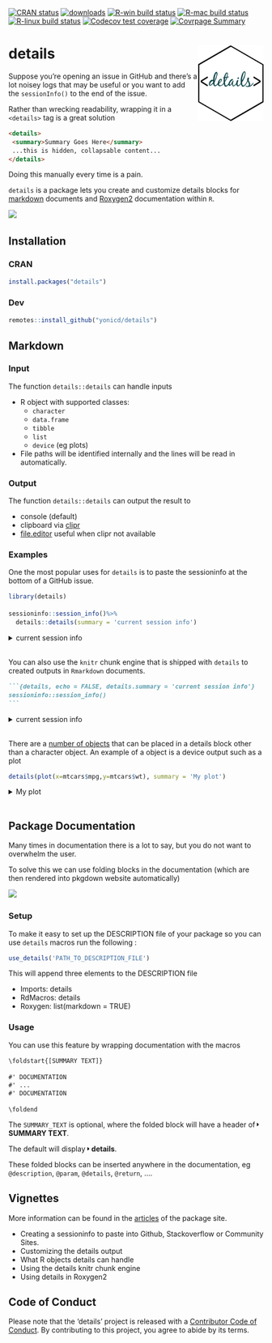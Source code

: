 
<!-- README.md is generated from README.Rmd. Please edit that file -->
<!-- badges: start -->

[![CRAN
status](https://www.r-pkg.org/badges/version/details)](https://CRAN.R-project.org/package=details)
[![downloads](http://cranlogs.r-pkg.org/badges/details)](https://CRAN.R-project.org/package=details)
[![R-win build
status](https://github.com/yonicd/details/workflows/R-win/badge.svg)](https://github.com/yonicd/details)
[![R-mac build
status](https://github.com/yonicd/details/workflows/R-mac/badge.svg)](https://github.com/yonicd/details)
[![R-linux build
status](https://github.com/yonicd/details/workflows/R-linux/badge.svg)](https://github.com/yonicd/details)
[![Codecov test
coverage](https://codecov.io/gh/yonicd/details/branch/master/graph/badge.svg)](https://codecov.io/gh/yonicd/details?branch=master)
[![Covrpage
Summary](https://img.shields.io/badge/covrpage-Last_Build_2021_01_13-yellowgreen.svg)](http://tinyurl.com/yyodcwc7)
<!-- badges: end -->

# details <img src="man/figures/logo.png" align="right" class="logo" style="height:150px;"/>

Suppose you’re opening an issue in GitHub and there’s a lot noisey logs
that may be useful or you want to add the `sessionInfo()` to the end of
the issue.

Rather than wrecking readability, wrapping it in a `<details>` tag is a
great solution

``` md
<details>
 <summary>Summary Goes Here</summary>
 ...this is hidden, collapsable content...
</details>
```

Doing this manually every time is a pain.

`details` is a package lets you create and customize details blocks for
[markdown](#markdown) documents and [Roxygen2](#package-documentation)
documentation within `R`.

![](https://github.com/yonicd/details/raw/media/input/details.gif)

## Installation

### CRAN

``` r
install.packages("details")
```

### Dev

``` r
remotes::install_github("yonicd/details")
```

## Markdown

### Input

The function `details::details` can handle inputs

-   R object with supported classes:
    -   `character`
    -   `data.frame`
    -   `tibble`
    -   `list`
    -   `device` (eg plots)
-   File paths will be identified internally and the lines will be read
    in automatically.

### Output

The function `details::details` can output the result to

-   console (default)
-   clipboard via [clipr](https://github.com/mdlincoln/clipr)
-   [file.editor](https://stat.ethz.ch/R-manual/R-devel/library/utils/html/file.edit.html)
    useful when clipr not available

### Examples

One the most popular uses for `details` is to paste the sessioninfo at
the bottom of a GitHub issue.

``` r
library(details)

sessioninfo::session_info()%>%
  details::details(summary = 'current session info')
```

<details closed>
<summary>
<span title="Click to Expand"> current session info </span>
</summary>

``` r
─ Session info ────────────────────────────────────────────────────────────
 setting  value                       
 version  R version 3.6.3 (2020-02-29)
 os       macOS Catalina 10.15.7      
 system   x86_64, darwin15.6.0        
 ui       RStudio                     
 language (EN)                        
 collate  en_US.UTF-8                 
 ctype    en_US.UTF-8                 
 tz       America/New_York            
 date     2021-01-13                  

─ Packages ────────────────────────────────────────────────────────────────
 package     * version    date       lib source                          
 assertthat    0.2.1      2019-03-21 [1] CRAN (R 3.6.0)                  
 callr         3.5.1      2020-10-13 [1] CRAN (R 3.6.2)                  
 cli           2.2.0      2020-11-20 [1] CRAN (R 3.6.2)                  
 clipr         0.7.1      2020-10-08 [1] CRAN (R 3.6.2)                  
 covr        * 3.5.0      2020-03-06 [1] CRAN (R 3.6.0)                  
 covrpage      0.1        2020-12-12 [1] local                           
 crayon        1.3.4      2017-09-16 [1] CRAN (R 3.6.0)                  
 curl          4.3        2019-12-02 [1] CRAN (R 3.6.0)                  
 desc          1.2.0.9000 2020-09-28 [1] Github (r-lib/desc@c175259)     
 details     * 0.2.2      2021-01-14 [1] local                           
 diffobj       0.3.2      2020-10-05 [1] CRAN (R 3.6.2)                  
 digest        0.6.27     2020-10-24 [1] CRAN (R 3.6.2)                  
 ellipsis      0.3.1      2020-05-15 [1] CRAN (R 3.6.2)                  
 evaluate      0.14       2019-05-28 [1] CRAN (R 3.6.0)                  
 fansi         0.4.1      2020-01-08 [1] CRAN (R 3.6.0)                  
 fs            1.5.0      2020-07-31 [1] CRAN (R 3.6.2)                  
 git2r         0.27.1     2020-05-03 [1] CRAN (R 3.6.2)                  
 glue          1.4.2      2020-08-27 [1] CRAN (R 3.6.2)                  
 highr         0.8        2019-03-20 [1] CRAN (R 3.6.0)                  
 htmltools     0.5.0      2020-06-16 [1] CRAN (R 3.6.2)                  
 httr          1.4.2      2020-07-20 [1] CRAN (R 3.6.2)                  
 knitr       * 1.30       2020-09-22 [1] CRAN (R 3.6.2)                  
 lazyeval      0.2.2      2019-03-15 [1] CRAN (R 3.6.0)                  
 lifecycle     0.2.0      2020-03-06 [1] CRAN (R 3.6.0)                  
 magrittr    * 2.0.1      2020-11-17 [1] CRAN (R 3.6.2)                  
 MASS          7.3-51.5   2019-12-20 [1] CRAN (R 3.6.3)                  
 memoise       1.1.0      2017-04-21 [1] CRAN (R 3.6.0)                  
 pillar        1.4.7      2020-11-20 [1] CRAN (R 3.6.2)                  
 pkgconfig     2.0.3      2019-09-22 [1] CRAN (R 3.6.0)                  
 pkgdown       1.4.1      2019-09-15 [1] CRAN (R 3.6.0)                  
 png           0.1-7      2013-12-03 [1] CRAN (R 3.6.0)                  
 processx      3.4.5      2020-11-30 [1] CRAN (R 3.6.2)                  
 ps            1.5.0      2020-12-05 [1] CRAN (R 3.6.2)                  
 purrr         0.3.4      2020-04-17 [1] CRAN (R 3.6.2)                  
 R6            2.5.0      2020-10-28 [1] CRAN (R 3.6.2)                  
 rematch2      2.1.2      2020-05-01 [1] CRAN (R 3.6.2)                  
 remotes       2.2.0      2020-07-21 [1] CRAN (R 3.6.2)                  
 rex           1.1.2      2017-10-19 [1] CRAN (R 3.6.0)                  
 rlang         0.4.9      2020-11-26 [1] CRAN (R 3.6.2)                  
 rmarkdown     2.5        2020-10-21 [1] CRAN (R 3.6.3)                  
 rprojroot     2.0.2      2020-11-25 [1] Github (r-lib/rprojroot@5bafca9)
 rsconnect     0.8.16     2019-12-13 [1] CRAN (R 3.6.2)                  
 rstudioapi    0.13       2020-11-12 [1] CRAN (R 3.6.2)                  
 sessioninfo   1.1.1      2018-11-05 [1] CRAN (R 3.6.0)                  
 stringi       1.5.3      2020-09-09 [1] CRAN (R 3.6.2)                  
 stringr       1.4.0      2019-02-10 [1] CRAN (R 3.6.0)                  
 testthat    * 3.0.0      2020-10-31 [1] CRAN (R 3.6.2)                  
 tibble        3.0.4      2020-10-12 [1] CRAN (R 3.6.2)                  
 vctrs         0.3.5      2020-11-17 [1] CRAN (R 3.6.2)                  
 waldo         0.2.3      2020-11-09 [1] CRAN (R 3.6.2)                  
 whisker       0.4        2019-08-28 [1] CRAN (R 3.6.1)                  
 withr         2.3.0      2020-09-22 [1] CRAN (R 3.6.2)                  
 xfun          0.19       2020-10-30 [1] CRAN (R 3.6.2)                  
 xml2          1.3.2      2020-04-23 [1] CRAN (R 3.6.2)                  
 yaml          2.2.1      2020-02-01 [1] CRAN (R 3.6.0)                  

[1] /Library/Frameworks/R.framework/Versions/3.6/Resources/library
```

</details>

<br>

You can also use the `knitr` chunk engine that is shipped with `details`
to created outputs in `Rmarkdown` documents.

```` markdown
```{details, echo = FALSE, details.summary = 'current session info'}
sessioninfo::session_info()
```
````

<details closed>
<summary>
<span title="Click to Open"> current session info </span>
</summary>

``` r
─ Session info ────────────────────────────────────────────────────────────
 setting  value                       
 version  R version 3.6.3 (2020-02-29)
 os       macOS Catalina 10.15.7      
 system   x86_64, darwin15.6.0        
 ui       RStudio                     
 language (EN)                        
 collate  en_US.UTF-8                 
 ctype    en_US.UTF-8                 
 tz       America/New_York            
 date     2021-01-13                  

─ Packages ────────────────────────────────────────────────────────────────
 package     * version    date       lib source                          
 assertthat    0.2.1      2019-03-21 [1] CRAN (R 3.6.0)                  
 callr         3.5.1      2020-10-13 [1] CRAN (R 3.6.2)                  
 cli           2.2.0      2020-11-20 [1] CRAN (R 3.6.2)                  
 clipr         0.7.1      2020-10-08 [1] CRAN (R 3.6.2)                  
 covr        * 3.5.0      2020-03-06 [1] CRAN (R 3.6.0)                  
 covrpage      0.1        2020-12-12 [1] local                           
 crayon        1.3.4      2017-09-16 [1] CRAN (R 3.6.0)                  
 curl          4.3        2019-12-02 [1] CRAN (R 3.6.0)                  
 desc          1.2.0.9000 2020-09-28 [1] Github (r-lib/desc@c175259)     
 details     * 0.2.2      2021-01-14 [1] local                           
 diffobj       0.3.2      2020-10-05 [1] CRAN (R 3.6.2)                  
 digest        0.6.27     2020-10-24 [1] CRAN (R 3.6.2)                  
 ellipsis      0.3.1      2020-05-15 [1] CRAN (R 3.6.2)                  
 evaluate      0.14       2019-05-28 [1] CRAN (R 3.6.0)                  
 fansi         0.4.1      2020-01-08 [1] CRAN (R 3.6.0)                  
 fs            1.5.0      2020-07-31 [1] CRAN (R 3.6.2)                  
 git2r         0.27.1     2020-05-03 [1] CRAN (R 3.6.2)                  
 glue          1.4.2      2020-08-27 [1] CRAN (R 3.6.2)                  
 highr         0.8        2019-03-20 [1] CRAN (R 3.6.0)                  
 htmltools     0.5.0      2020-06-16 [1] CRAN (R 3.6.2)                  
 httr          1.4.2      2020-07-20 [1] CRAN (R 3.6.2)                  
 knitr       * 1.30       2020-09-22 [1] CRAN (R 3.6.2)                  
 lazyeval      0.2.2      2019-03-15 [1] CRAN (R 3.6.0)                  
 lifecycle     0.2.0      2020-03-06 [1] CRAN (R 3.6.0)                  
 magrittr    * 2.0.1      2020-11-17 [1] CRAN (R 3.6.2)                  
 MASS          7.3-51.5   2019-12-20 [1] CRAN (R 3.6.3)                  
 memoise       1.1.0      2017-04-21 [1] CRAN (R 3.6.0)                  
 pillar        1.4.7      2020-11-20 [1] CRAN (R 3.6.2)                  
 pkgconfig     2.0.3      2019-09-22 [1] CRAN (R 3.6.0)                  
 pkgdown       1.4.1      2019-09-15 [1] CRAN (R 3.6.0)                  
 png           0.1-7      2013-12-03 [1] CRAN (R 3.6.0)                  
 processx      3.4.5      2020-11-30 [1] CRAN (R 3.6.2)                  
 ps            1.5.0      2020-12-05 [1] CRAN (R 3.6.2)                  
 purrr         0.3.4      2020-04-17 [1] CRAN (R 3.6.2)                  
 R6            2.5.0      2020-10-28 [1] CRAN (R 3.6.2)                  
 rematch2      2.1.2      2020-05-01 [1] CRAN (R 3.6.2)                  
 remotes       2.2.0      2020-07-21 [1] CRAN (R 3.6.2)                  
 rex           1.1.2      2017-10-19 [1] CRAN (R 3.6.0)                  
 rlang         0.4.9      2020-11-26 [1] CRAN (R 3.6.2)                  
 rmarkdown     2.5        2020-10-21 [1] CRAN (R 3.6.3)                  
 rprojroot     2.0.2      2020-11-25 [1] Github (r-lib/rprojroot@5bafca9)
 rsconnect     0.8.16     2019-12-13 [1] CRAN (R 3.6.2)                  
 rstudioapi    0.13       2020-11-12 [1] CRAN (R 3.6.2)                  
 sessioninfo   1.1.1      2018-11-05 [1] CRAN (R 3.6.0)                  
 stringi       1.5.3      2020-09-09 [1] CRAN (R 3.6.2)                  
 stringr       1.4.0      2019-02-10 [1] CRAN (R 3.6.0)                  
 testthat    * 3.0.0      2020-10-31 [1] CRAN (R 3.6.2)                  
 tibble        3.0.4      2020-10-12 [1] CRAN (R 3.6.2)                  
 vctrs         0.3.5      2020-11-17 [1] CRAN (R 3.6.2)                  
 waldo         0.2.3      2020-11-09 [1] CRAN (R 3.6.2)                  
 whisker       0.4        2019-08-28 [1] CRAN (R 3.6.1)                  
 withr         2.3.0      2020-09-22 [1] CRAN (R 3.6.2)                  
 xfun          0.19       2020-10-30 [1] CRAN (R 3.6.2)                  
 xml2          1.3.2      2020-04-23 [1] CRAN (R 3.6.2)                  
 yaml          2.2.1      2020-02-01 [1] CRAN (R 3.6.0)                  

[1] /Library/Frameworks/R.framework/Versions/3.6/Resources/library
```

</details>

<br>

There are a [number of
objects](https://yonicd.github.io/details/articles/objects.html) that
can be placed in a details block other than a character object. An
example of a object is a device output such as a plot

``` r
details(plot(x=mtcars$mpg,y=mtcars$wt), summary = 'My plot')
```

<details closed>
<summary>
<span title="Click to Expand"> My plot </span>
</summary>

![](https://i.imgur.com/Zjkngkz.png)

</details>

<br>

## Package Documentation

Many times in documentation there is a lot to say, but you do not want
to overwhelm the user.

To solve this we can use folding blocks in the documentation (which are
then rendered into pkgdown website automatically)

![](https://github.com/yonicd/details/raw/media/input/folding.gif)

### Setup

To make it easy to set up the DESCRIPTION file of your package so you
can use `details` macros run the following :

``` r
use_details('PATH_TO_DESCRIPTION_FILE')
```

This will append three elements to the DESCRIPTION file

-   Imports: details
-   RdMacros: details
-   Roxygen: list(markdown = TRUE)

### Usage

You can use this feature by wrapping documentation with the macros

    \foldstart{[SUMMARY TEXT]}

    #' DOCUMENTATION
    #' ...
    #' DOCUMENTATION

    \foldend

The `SUMMARY_TEXT` is optional, where the folded block will have a
header of
<svg style="height:0.8em;top:.04em;position:relative;" viewBox="0 0 192 512"><path d="M0 384.662V127.338c0-17.818 21.543-26.741 34.142-14.142l128.662 128.662c7.81 7.81 7.81 20.474 0 28.284L34.142 398.804C21.543 411.404 0 402.48 0 384.662z"/></svg>
**SUMMARY TEXT**.

The default will display
<svg style="height:0.8em;top:.04em;position:relative;" viewBox="0 0 192 512"><path d="M0 384.662V127.338c0-17.818 21.543-26.741 34.142-14.142l128.662 128.662c7.81 7.81 7.81 20.474 0 28.284L34.142 398.804C21.543 411.404 0 402.48 0 384.662z"/></svg>
**details**.

These folded blocks can be inserted anywhere in the documentation, eg
`@description`, `@param`, `@details`, `@return`, ….

## Vignettes

More information can be found in the
[articles](https://yonicd.github.io/details/) of the package site.

-   Creating a sessioninfo to paste into Github, Stackoverflow or
    Community Sites.
-   Customizing the details output
-   What R objects details can handle
-   Using the details knitr chunk engine
-   Using details in Roxygen2

## Code of Conduct

Please note that the ‘details’ project is released with a [Contributor
Code of
Conduct](https://github.com/yonicd/details/blob/master/CODE_OF_CONDUCT.md).
By contributing to this project, you agree to abide by its terms.

